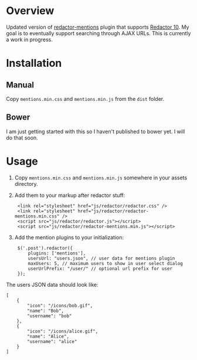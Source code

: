# Overview

Updated version of [redactor-mentions](https://github.com/tr42/redactor-mentions) plugin that supports [Redactor 10](http://imperavi.com/redactor/).  My goal is to eventually support searching through AJAX URLs.  This is currently a work in progress.

# Installation

## Manual

Copy `mentions.min.css` and `mentions.min.js` from the `dist` folder.

## Bower

I am just getting started with this so I haven't published to bower yet.  I will do that soon.

# Usage

1. Copy `mentions.min.css` and `mentions.min.js` somewhere in your assets directory.
2. Add them to your markup after redactor stuff:

		<link rel="stylesheet" href="js/redactor/redactor.css" />
		<link rel="stylesheet" href="js/redactor/redactor-mentions.min.css" />
		<script src="js/redactor/redactor.js"></script>
		<script src="js/redactor/redactor-mentions.min.js"></script>

3. Add the mention plugins to your initialization:

		$('.post').redactor({
			plugins: ['mentions'],
			usersUrl: "users.json", // user data for mentions plugin
	        maxUsers: 5, // maximum users to show in user select dialog
	        userUrlPrefix: "/user/" // optional url prefix for user
	    });

The users JSON data should look like:

    [
        {
            "icon": "/icons/bob.gif",
            "name": "Bob",
            "username": "bob"
        },
        {
            "icon": "/icons/alice.gif",
            "name": "Alice",
            "username": "alice"
        }
    ]
